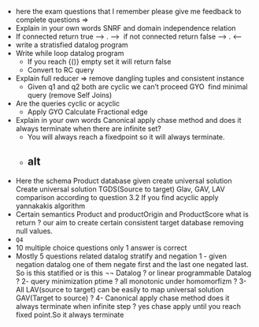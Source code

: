 - here the exam questions that I remember please give me feedback to complete questions =>
- Explain in your own words SNRF and domain independence relation
- If connected return true —> . —->  if not connected return false —> .  <——
- write a stratisfied datalog program
- Write while loop datalog program
	- If you reach {()} empty set it will return false
	- Convert to RC query
- Explain full reducer => remove dangling tuples and consistent instance
	- Given q1 and q2 both are cyclic we can’t proceed GYO  find minimal query (remove Self Joins)
- Are the queries cyclic or acyclic
	- Apply GYO Calculate Fractional edge
- Explain in your own words Canonical apply chase method and  does it always terminate when there are infinite set?
	- You will always reach a fixedpoint so it will always terminate.
	- alt
	  ---
- Here the schema Product database given create universal solution
  Create universal solution TGDS(Source to target)
  Glav, GAV, LAV comparison according to question 3.2
  If you find acyclic apply yannakakis algorithm
- Certain semantics Product and productOrigin and ProductScore what is return ? our aim to create certain consistent target database removing null values.
- `Q4`
- 10 multiple choice questions only 1 answer is correct
- Mostly 5 questions related datalog stratify and negation
  1 - given negation datalog one of them negate first and the last one negated last. So is this statified 
  or is this  ¬¬ Datalog ? or linear programmable Datalog ?
  2- query minimization ptime ?
  all monotonic under homomorfizm ?
  3- All LAV(source to target) can be easily to map universal solution GAV(Target to source) ?
  4- Canonical apply chase method does it always terminate when infinite step  ?
  yes chase apply until you reach fixed point.So it always terminate